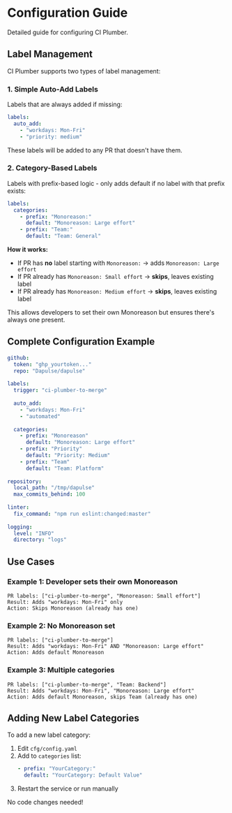# Configuration Guide

Detailed guide for configuring CI Plumber.

## Label Management

CI Plumber supports two types of label management:

### 1. Simple Auto-Add Labels

Labels that are always added if missing:

```yaml
labels:
  auto_add:
    - "workdays: Mon-Fri"
    - "priority: medium"
```

These labels will be added to any PR that doesn't have them.

### 2. Category-Based Labels

Labels with prefix-based logic - only adds default if no label with that prefix exists:

```yaml
labels:
  categories:
    - prefix: "Monoreason:"
      default: "Monoreason: Large effort"
    - prefix: "Team:"
      default: "Team: General"
```

**How it works:**
- If PR has **no** label starting with `Monoreason:` → adds `Monoreason: Large effort`
- If PR already has `Monoreason: Small effort` → **skips**, leaves existing label
- If PR already has `Monoreason: Medium effort` → **skips**, leaves existing label

This allows developers to set their own Monoreason but ensures there's always one present.

## Complete Configuration Example

```yaml
github:
  token: "ghp_yourtoken..."
  repo: "Dapulse/dapulse"
  
labels:
  trigger: "ci-plumber-to-merge"
  
  auto_add:
    - "workdays: Mon-Fri"
    - "automated"
  
  categories:
    - prefix: "Monoreason"
      default: "Monoreason: Large effort"
    - prefix: "Priority"
      default: "Priority: Medium"
    - prefix: "Team"
      default: "Team: Platform"
    
repository:
  local_path: "/tmp/dapulse"
  max_commits_behind: 100
  
linter:
  fix_command: "npm run eslint:changed:master"
  
logging:
  level: "INFO"
  directory: "logs"
```

## Use Cases

### Example 1: Developer sets their own Monoreason
```
PR labels: ["ci-plumber-to-merge", "Monoreason: Small effort"]
Result: Adds "workdays: Mon-Fri" only
Action: Skips Monoreason (already has one)
```

### Example 2: No Monoreason set
```
PR labels: ["ci-plumber-to-merge"]
Result: Adds "workdays: Mon-Fri" AND "Monoreason: Large effort"
Action: Adds default Monoreason
```

### Example 3: Multiple categories
```
PR labels: ["ci-plumber-to-merge", "Team: Backend"]
Result: Adds "workdays: Mon-Fri", "Monoreason: Large effort"
Action: Adds default Monoreason, skips Team (already has one)
```

## Adding New Label Categories

To add a new label category:

1. Edit `cfg/config.yaml`
2. Add to `categories` list:
   ```yaml
   - prefix: "YourCategory:"
     default: "YourCategory: Default Value"
   ```
3. Restart the service or run manually

No code changes needed!

